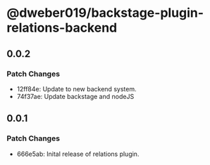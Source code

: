 # @dweber019/backstage-plugin-relations-backend

## 0.0.2

### Patch Changes

- 12ff84e: Update to new backend system.
- 74f37ae: Update backstage and nodeJS

## 0.0.1

### Patch Changes

- 666e5ab: Inital release of relations plugin.
